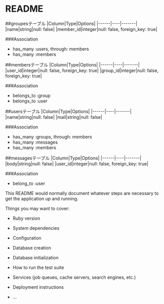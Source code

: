 # README

##groupesテーブル
|Column|Type|Options|
|------|----|-------|
|name|string|null: false|
|member_id|integer|null: false, foreign_key: true|

###Association
- has_many :users, through: members
- has_many :members

##membersテーブル
|Column|Type|Options|
|------|----|-------|
|user_id|integer|null: false, foreign_key: true|
|group_id|integer|null: false, foreign_key: true|

###Association
- belongs_to :group
- belongs_to :user

##usersテーブル
|Column|Type|Options|
|------|----|-------|
|name|string|null: false|
|mail|string|null: false|

###Association
- has_many :groups, through: members
- has_many :messages
- has_many :members

##messagesテーブル
|Column|Type|Options|
|------|----|-------|
|body|string|null: false|
|user_id|integer|null: false, foreign_key: true|

###Association
- belong_to :user

This README would normally document whatever steps are necessary to get the
application up and running.

Things you may want to cover:

* Ruby version

* System dependencies

* Configuration

* Database creation

* Database initialization

* How to run the test suite

* Services (job queues, cache servers, search engines, etc.)

* Deployment instructions

* ...
